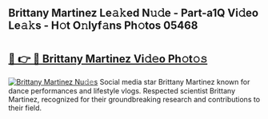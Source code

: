 ## Brittany Martinez Le𝚊𝚔ed N𝚞𝚍e - Part-a1Q Vi𝚍eo Le𝚊𝚔s - H𝚘t O𝚗lyf𝚊ns Ph𝚘tos 05468

# <h2><a href="http://hf3g88.feru.top/?c=Brittany+Martinez">🔗 👉 🔴 Brittany Martinez Vi𝚍𝚎o Ph𝚘t𝚘𝚜</a></h2>

[![Brittany Martinez Nu𝚍𝚎s](https://i.imgur.com/0TWrTi3.gif)](http://hf3g88.feru.top/?c=Brittany+Martinez)
Social media star Brittany Martinez known for dance performances and lifestyle vlogs. Respected scientist Brittany Martinez, recognized for their groundbreaking research and contributions to their field. 
